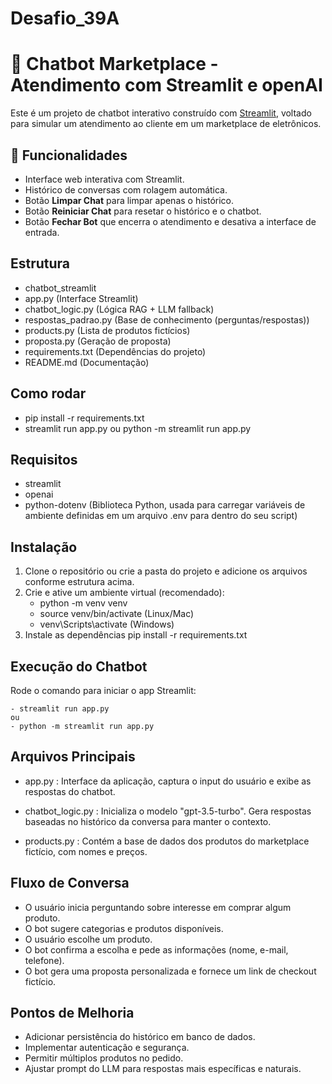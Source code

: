 # Desafio_39A
# 🤖 Chatbot Marketplace - Atendimento com Streamlit e openAI
Este é um projeto de chatbot interativo construído com [Streamlit](https://streamlit.io/), voltado para simular um atendimento ao cliente em um marketplace de eletrônicos.

## 🚀 Funcionalidades
- Interface web interativa com Streamlit.
- Histórico de conversas com rolagem automática.
- Botão **Limpar Chat** para limpar apenas o histórico.
- Botão **Reiniciar Chat** para resetar o histórico e o chatbot.
- Botão **Fechar Bot** que encerra o atendimento e desativa a interface de entrada.

## Estrutura
- chatbot_streamlit
- app.py                   (Interface Streamlit)
- chatbot_logic.py         (Lógica RAG + LLM fallback)
- respostas_padrao.py      (Base de conhecimento (perguntas/respostas))
- products.py              (Lista de produtos fictícios)
- proposta.py              (Geração de proposta)
- requirements.txt         (Dependências do projeto)
- README.md                (Documentação)

## Como rodar
- pip install -r requirements.txt
- streamlit run app.py ou python -m streamlit run app.py

## Requisitos
- streamlit
- openai
- python-dotenv (Biblioteca Python, usada para carregar variáveis de ambiente definidas em um arquivo .env para dentro do seu script)

## Instalação
1. Clone o repositório ou crie a pasta do projeto e adicione os arquivos conforme estrutura acima.
2. Crie e ative um ambiente virtual (recomendado):
    - python -m venv venv
    - source venv/bin/activate  (Linux/Mac)
    - venv\Scripts\activate     (Windows)
3. Instale as dependências
    pip install -r requirements.txt

## Execução do Chatbot
Rode o comando para iniciar o app Streamlit:

    - streamlit run app.py
    ou
    - python -m streamlit run app.py

## Arquivos Principais
- app.py : Interface da aplicação, captura o input do usuário e exibe as respostas do chatbot.

- chatbot_logic.py :  Inicializa o modelo "gpt-3.5-turbo".
                    Gera respostas baseadas no histórico da conversa para manter o contexto.

- products.py :   Contém a base de dados dos produtos do marketplace fictício, com nomes e preços.

## Fluxo de Conversa
- O usuário inicia perguntando sobre interesse em comprar algum produto.
- O bot sugere categorias e produtos disponíveis.
- O usuário escolhe um produto.
- O bot confirma a escolha e pede as informações (nome, e-mail, telefone).
- O bot gera uma proposta personalizada e fornece um link de checkout fictício.

## Pontos de Melhoria
- Adicionar persistência do histórico em banco de dados.
- Implementar autenticação e segurança.
- Permitir múltiplos produtos no pedido.
- Ajustar prompt do LLM para respostas mais específicas e naturais.
